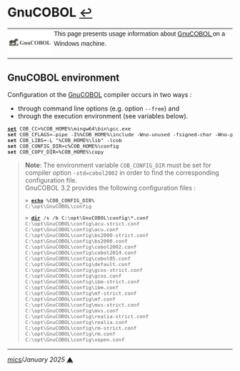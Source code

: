 # <span id="top">GnuCOBOL</span> <span style="font-size:90%;">[↩](./README.md#top)</span>

<table style="font-family:Helvetica,Arial;line-height:1.6;">
  <tr>
  <td style="border:0;padding:0 4px 0 0;min-width:100px;"><a href="https://gnucobol.sourceforge.io/" rel="external"><img style="border:0;" src="docs/images/gnucobol.png" width="100" alt="GnuCOBOL"/></a></td>
  <td style="border:0;padding:0;vertical-align:text-top;">This page presents usage information about <a href="https://gnucobol.sourceforge.io/" rel="external">GnuCOBOL </a> on a Windows machine.</td>
  </tr>
</table> 


## <span id="env">GnuCOBOL environment</span>

Configuration ot the <a href="https://gnucobol.sourceforge.io/" rel="external">GnuCOBOL</a> compiler occurs in two ways :
<ul>
<li>through command line options (e.g. option <code>--free</code>) and
<li>through the execution environment (see variables below).
</ul>
<pre style="font-size:80%;">
<a href="https://learn.microsoft.com/en-us/windows-server/administration/windows-commands/set_1" rel="external"><b>set</b></a> COB_CC=%COB_HOME%\mingw64\bin\gcc.exe
<b>set</b> COB_CFLAGS=-pipe -I%%COB_HOME%\include -Wno-unused -fsigned-char -Wno-pointer-sign
<b>set</b> COB_LIBS=-L "%COB_HOME%\lib" -lcob
<b>set</b> COB_CONFIG_DIR=c%COB_HOME%\config
<b>set</b> COB_COPY_DIR=%COB_HOME%\copy
</pre>

> **Note**: The environment variable `COB_CONFIG_DIR` must be set for compiler option `-std=cobol2002` in order to find the corresponding configuration file.<br/>
> GnuCOBOL 3.2 provides the following configuration files :
> <pre style="font-size:80%;">
> <b>&gt; <a href="https://learn.microsoft.com/en-us/windows-server/administration/windows-commands/echo" rel="external">echo</a> %COB_CONFIG_DIR%</b>
> C:\opt\GnuCOBOL\config
> &nbsp;
> <b>&gt; <a href="https://learn.microsoft.com/en-us/windows-server/administration/windows-commands/dir" rel="external">dir</a> /s /b C:\opt\GnuCOBOL\config\*.conf</b>
> C:\opt\GnuCOBOL\config\acu-strict.conf
> C:\opt\GnuCOBOL\config\acu.conf
> C:\opt\GnuCOBOL\config\bs2000-strict.conf
> C:\opt\GnuCOBOL\config\bs2000.conf
> C:\opt\GnuCOBOL\config\cobol2002.conf
> C:\opt\GnuCOBOL\config\cobol2014.conf
> C:\opt\GnuCOBOL\config\cobol85.conf
> C:\opt\GnuCOBOL\config\default.conf
> C:\opt\GnuCOBOL\config\gcos-strict.conf
> C:\opt\GnuCOBOL\config\gcos.conf
> C:\opt\GnuCOBOL\config\ibm-strict.conf
> C:\opt\GnuCOBOL\config\ibm.conf
> C:\opt\GnuCOBOL\config\mf-strict.conf
> C:\opt\GnuCOBOL\config\mf.conf
> C:\opt\GnuCOBOL\config\mvs-strict.conf
> C:\opt\GnuCOBOL\config\mvs.conf
> C:\opt\GnuCOBOL\config\realia-strict.conf
> C:\opt\GnuCOBOL\config\realia.conf
> C:\opt\GnuCOBOL\config\rm-strict.conf
> C:\opt\GnuCOBOL\config\rm.conf
> C:\opt\GnuCOBOL\config\xopen.conf
> </pre>

***

*[mics](https://lampwww.epfl.ch/~michelou/)/January 2025* [**&#9650;**](#top)
<span id="bottom">&nbsp;</span>

<!-- link refs -->
[gnucobol]: https://gnucobol.sourceforge.io/
